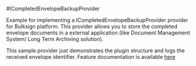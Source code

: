 #ICompletedEnvelopeBackupProvider

Example for implementing a ICompletedEnvelopeBackupProvider provider for Bulksign platform. This provider allows you to store the completed envelope documents in a external application (like Document Management System/ Long Term Archiving solution).

This sample provider just demonstrates the plugin structure  and logs the received envelope identifier.
Feature documentation is available <a target="_blank" href="https://bulksign.com/docs/IntegrateDocumentArchiving.htm">here</a>


